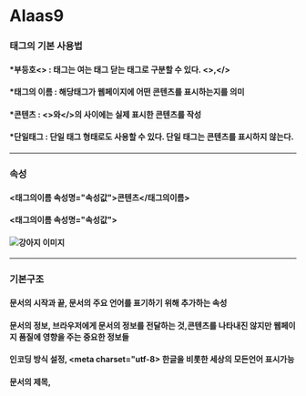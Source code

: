 # AIaas9
### 태그의 기본 사용법
#### *부등호<> : 태그는 여는 태그 닫는 태그로 구분할 수 있다. <>,</>
#### *태그의 이름 : 해당태그가 웹페이지에 어떤 콘텐츠를 표시하는지를 의미
#### *콘텐츠 : <>와</>의 사이에는 실제 표시한 콘텐츠를 작성
#### *단일태그 : 단일 태그 형태로도 사용할 수 있다. 단일 태그는 콘텐츠를 표시하지 않는다.
---
### 속성
#### <태그의이름 속성명="속성값">콘텐츠</태그의이름>
#### <태그의이름 속성명="속성값">
#### <img src="dog.png" alt="강아지 이미지">
---
### 기본구조 
#### 문서의 시작과 끝, <html lang="ko"> 문서의 주요 언어를 표기하기 위해 추가하는 속성
#### 문서의 정보, <head> 브라우저에게 문서의 정보를 전달하는 것,콘텐츠를 나타내진 않지만 웹페이지 품질에 영향을 주는 중요한 정보들
#### 인코딩 방식 설정, <meta charset="utf-8> 한글을 비롯한 세상의 모든언어 표시가능
#### 문서의 제목, <title> 
#### 화면에 표시될 컨텐츠, <body> 텍스트,이미지,미디어 요소 등 웹페이지를 풍성하게 꾸밀 수 있다.
 